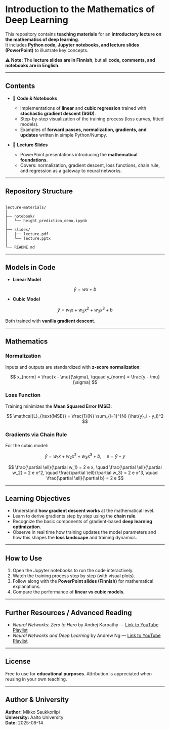 # Introduction to the Mathematics of Deep Learning

This repository contains **teaching materials** for an **introductory lecture on the mathematics of deep learning**.  
It includes **Python code, Jupyter notebooks, and lecture slides (PowerPoint)** to illustrate key concepts.

⚠️ **Note:** The **lecture slides are in Finnish**, but all **code, comments, and notebooks are in English**.

---

## Contents

* 📂 **Code & Notebooks**
  * Implementations of **linear** and **cubic regression** trained with **stochastic gradient descent (SGD)**.
  * Step-by-step visualization of the training process (loss curves, fitted models).
  * Examples of **forward passes, normalization, gradients, and updates** written in simple Python/Numpy.

* 📂 **Lecture Slides**
  * PowerPoint presentations introducing the **mathematical foundations**.
  * Covers: normalization, gradient descent, loss functions, chain rule, and regression as a gateway to neural networks.

---

## Repository Structure

```

lecture-materials/
│
├── notebook/
│   └── height_prediction_demo.ipynb
│
├── slides/
│   ├── lecture.pdf
│   └── lecture.pptx
│
└── README.md

```

---

## Models in Code

* **Linear Model**

$$
\hat{y} = w x + b
$$

* **Cubic Model**

$$
\hat{y} = w_1 x + w_2 x^2 + w_3 x^3 + b
$$

Both trained with **vanilla gradient descent**.

---

## Mathematics

### Normalization

Inputs and outputs are standardized with **z-score normalization**:

$$
x_{norm} = \frac{x - \mu}{\sigma}, \qquad y_{norm} = \frac{y - \mu}{\sigma}
$$

### Loss Function

Training minimizes the **Mean Squared Error (MSE)**:

$$
\mathcal{L}_{\text{MSE}} = \frac{1}{N} \sum_{i=1}^{N} (\hat{y}_i - y_i)^2
$$

### Gradients via Chain Rule

For the cubic model:

$$
\hat{y} = w_1 x + w_2 x^2 + w_3 x^3 + b, \quad e = \hat{y} - y
$$

$$
\frac{\partial \ell}{\partial w_1} = 2 e x, \quad
\frac{\partial \ell}{\partial w_2} = 2 e x^2, \quad
\frac{\partial \ell}{\partial w_3} = 2 e x^3, \quad
\frac{\partial \ell}{\partial b} = 2 e
$$

---

## Learning Objectives

* Understand **how gradient descent works** at the mathematical level.  
* Learn to derive gradients step by step using the **chain rule**.  
* Recognize the basic components of gradient-based **deep learning optimization**.  
* Observe in real time how training updates the model parameters and how this shapes the **loss landscape** and training dynamics.  

---

## How to Use

1. Open the Jupyter notebooks to run the code interactively.
2. Watch the training process step by step (with visual plots).
3. Follow along with the **PowerPoint slides (Finnish)** for mathematical explanations.
4. Compare the performance of **linear vs cubic models**.

---

## Further Resources / Advanced Reading

* *Neural Networks: Zero to Hero* by Andrej Karpathy — [Link to YouTube Playlist](https://youtube.com/playlist?list=PLAqhIrjkxbuWI23v9cThsA9GvCAUhRvKZ&si=F3IJ0zJCk7u9OwVg)
* *Neural Networks and Deep Learning* by Andrew Ng — [Link to YouTube Playlist](https://youtube.com/playlist?list=PLkDaE6sCZn6Ec-XTbcX1uRg2_u4xOEky0&si=M0-lH20djjDZpGuZ)
  
---

## License

Free to use for **educational purposes**. Attribution is appreciated when reusing in your own teaching.

---

## Author & University

**Author:** Mikko Saukkoriipi  
**University:** Aalto University  
**Date:** 2025-09-14
